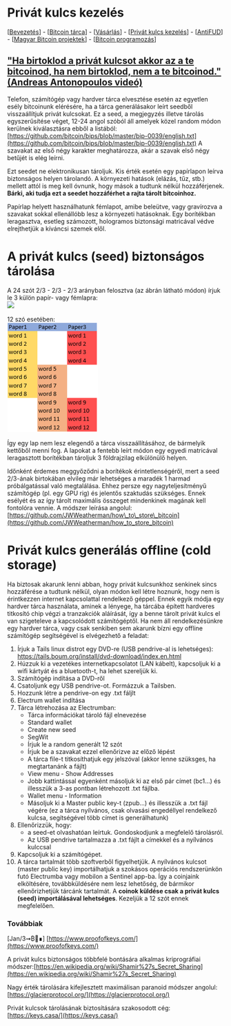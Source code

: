 # Privát kulcs kezelés 

\[[Bevezetés](./)\] - \[[Bitcoin tárca](tarca.md)\] - \[[Vásárlás](vasarlas.md)\] - \[[Privát kulcs kezelés](private_key_management.md)\] - \[[AntiFUD](antifud.md)\] - \[[Magyar Bitcoin projektek](magyarok.md)\] - \[[Bitcoin programozás](programozas.md)\]

## ["Ha birtoklod a privát kulcsot akkor az a te bitcoinod, ha nem birtoklod, nem a te bitcoinod." \(Andreas Antonopoulos videó\)](https://www.youtube.com/watch?v=vt-zXEsJ61U)

Telefon, számítógép vagy hardver tárca elvesztése esetén az egyetlen esély bitcoinunk elérésére, ha a tárca generálásakor leírt seedből visszaállítjuk privát kulcsokat. Ez a seed, a megjegyzés illetve tárolás egyszerűsítése véget, 12-24 angol szóból áll amelyek közel random módon kerülnek kiválasztásra ebből a listából: [https://github.com/bitcoin/bips/blob/master/bip-0039/english.txt](https://github.com/bitcoin/bips/blob/master/bip-0039/english.txt) A szavakat az első négy karakter meghatározza, akár a szavak első négy betűjét is elég leírni.

Ezt seedet ne elektronikusan tároljuk. Kis érték esetén egy papírlapon leírva biztonságos helyen tárolandó. A környezeti hatások \(elázás, tűz, stb.\) mellett attól is meg kell óvnunk, hogy mások a tudtunk nélkül hozzáférjenek. **Bárki, aki tudja ezt a seedet hozzáférhet a rajta tárolt bitcoinhoz.**

Papírlap helyett használhatunk fémlapot, amibe beleütve, vagy gravírozva a szavakat sokkal ellenállóbb lesz a környezeti hatásoknak. Egy borítékban leragasztva, esetleg számozott, hologramos biztonsági matricával védve elrejthetjük a kíváncsi szemek elől.

# A privát kulcs (seed) biztonságos tárolása

A 24 szót 2/3 - 2/3 - 2/3 arányban felosztva (az ábrán látható módon) írjuk le 3 külön papír- vagy fémlapra:  
![](https://user-images.githubusercontent.com/32912678/42778987-f2c65fee-890c-11e8-82f6-3aeab7304f14.png)  

12 szó esetében:  
![](.gitbook/assets/12words.PNG)  

Így egy lap nem lesz elegendő a tárca visszaállításához, de bármelyik kettőből menni fog. A lapokat a fentebb leírt módon egy egyedi matricával leragasztott borítékban tároljuk 3 földrajzilag elkülönülő helyen.

Időnként érdemes meggyőződni a borítékok érintetlenségéről, mert a seed 2/3-ának birtokában elvileg már lehetséges a maradék 1 harmad próbálgatással való megtalálása. Ehhez persze egy nagyteljesítményű számítógép \(pl. egy GPU rig\) és jelentős szaktudás szükséges. Ennek esélyét és az így tárolt maximális összeget mindenkinek magának kell fontolóra vennie. A módszer leírása angolul: [https://github.com/JWWeatherman/how\_to\_store\_bitcoin](https://github.com/JWWeatherman/how_to_store_bitcoin)


# Privát kulcs generálás offline (cold storage)

Ha biztosak akarunk lenni abban, hogy privát kulcsunkhoz senkinek sincs hozzáférése a tudtunk nélkül, olyan módon kell létre hoznunk, hogy nem is érintkezzen internet kapcsolattal rendelkező géppel.
Ennek egyik módja egy hardver tárca használata, aminek a lényege, ha tárcába épített hardveres titkosító chip végzi a tranzakciók aláírását, így a benne tárolt privát kulcs el van szigeteleve a kapcsolódott számítógéptől.
Ha nem áll rendelkezésünkre egy hardver tárca, vagy csak senkiben sem akarunk bízni egy offline számítógép segítségével is elvégezhető a feladat:

1. Írjuk a Tails linux distrot egy DVD-re (USB pendrive-al is lehetséges): https://tails.boum.org/install/dvd-download/index.en.html
3. Húzzuk ki a vezetékes internetkapcsolatot (LAN kábelt), kapcsoljuk ki a wifi kártyát és a bluetooth-t, ha lehet szereljük ki. 
4. Számítógép indítása a DVD-ről
5. Csatoljunk egy USB pendrive-ot. Formázzuk a Tailsben. 
6. Hozzunk létre a pendrive-on egy .txt fáljlt 
7. Electrum wallet indítása
8. Tárca létrehozása az Electrumban:
    * Tárca információkat tároló fájl elnevezése  
    * Standard wallet  
    * Create new seed  
    * SegWit
    * Írjuk le a random generált 12 szót  
    * Írjuk be a szavakat ezzel ellenőrizve az előző lépést
    * A tárca file-t titkosíthatjuk egy jelszóval (akkor lenne szüksges, ha megtartanánk a fájlt)  
    * View menu - Show Addresses
    * Jobb kattintással egyenként másoljuk ki az első pár címet (bc1...) és illesszük a 3-as pontban létrehozott .txt fájlba. 
    * Wallet menu - Information  
    * Másoljuk ki a Master public key-t (zpub...) és illesszük a .txt fájl végére (ez a tárca nyílvános, csak olvasási engedéllyel rendelkező kulcsa, segítségével több címet is generálhatunk)
9. Ellenőrizzük, hogy:
    * a seed-et olvashatóan leírtuk. Gondoskodjunk a megfelelő tárolásról.
    * Az USB pendrive tartalmazza a .txt fájlt a címekkel és a nyílvános  kulccsal
10. Kapcsoljuk ki a számítógépet.
11. A tárca tartalmát több szoftverből figyelhetjük. A nyílvános kulcsot (master public key) importálhatjuk a szokásos operációs rendszerünkön futó Electrumba vagy mobilon a Sentinel app-ba. Így a coinjaink elköltésére, továbbküldésére nem lesz lehetőség, de bármikor ellenőrizhetjük tárcánk tartalmát.
A **coinok küldése csak a privát kulcs (seed) importálásával lehetséges**. Kezeljük a 12 szót ennek megfelelően.

### Továbbiak

[Jan/3➞₿🔑∎] [https://www.proofofkeys.com/](https://www.proofofkeys.com/)

A privát kulcs biztonságos többfelé bontására alkalmas kriprográfiai módszer:[https://en.wikipedia.org/wiki/Shamir%27s_Secret_Sharing](https://en.wikipedia.org/wiki/Shamir%27s_Secret_Sharing)

Nagy érték tárolására kifejlesztett maximálisan paranoid módszer angolul:  
[https://glacierprotocol.org/](https://glacierprotocol.org/)

Privát kulcsok tárolásának biztosítására szakosodott cég:  
[https://keys.casa/](https://keys.casa/)